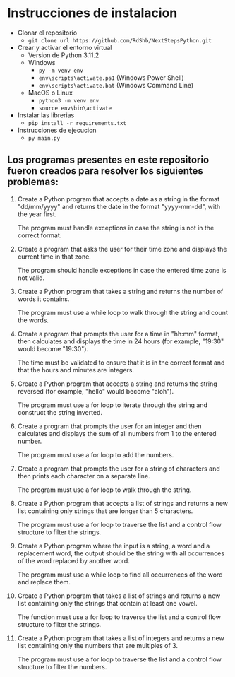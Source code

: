 # Instrucciones de instalacion

- Clonar el repositorio
  - `git clone url https://github.com/RdShb/NextStepsPython.git`
- Crear y activar el entorno virtual
  - Version de Python 3.11.2
  - Windows
    - `py -m venv env`
    - `env\scripts\activate.ps1` (Windows Power Shell)
    - `env\scripts\activate.bat` (Windows Command Line)
  - MacOS o Linux
    - `python3 -m venv env`
    - `source env\bin\activate`
- Instalar las librerias
  - `pip install -r requirements.txt`
- Instrucciones de ejecucion
  - `py main.py`

## Los programas presentes en este repositorio fueron creados para resolver los siguientes problemas:

1. Create a Python program that accepts a date as a string in the format "dd/mm/yyyy" and returns the date in the format "yyyy-mm-dd", with the year first. 

   The program must handle exceptions in case the string is not in the correct format. 

2. Create a program that asks the user for their time zone and displays the current time in that zone.

   The program should handle exceptions in case the entered time zone is not valid. 

3. Create a Python program that takes a string and returns the number of words it contains. 

   The program must use a while loop to walk through the string and count the words. 

4. Create a program that prompts the user for a time in "hh:mm" format, then calculates and displays the time in 24 hours (for example, "19:30" would become "19:30"). 

   The time must be validated to ensure that it is in the correct format and that the hours and minutes are integers. 

5. Create a Python program that accepts a string and returns the string reversed (for example, "hello" would become "aloh"). 

   The program must use a for loop to iterate through the string and construct the string inverted. 

6. Create a program that prompts the user for an integer and then calculates and displays the sum of all numbers from 1 to the entered number. 

   The program must use a for loop to add the numbers. 

7. Create a program that prompts the user for a string of characters and then prints each character on a separate line. 

   The program must use a for loop to walk through the string. 

8. Create a Python program that accepts a list of strings and returns a new list containing only strings that are longer than 5 characters. 

   The program must use a for loop to traverse the list and a control flow structure to filter the strings. 

9. Create a Python program where the input is a string, a word and a replacement word, the output should be the string with all occurrences of the word replaced by another word. 

   The program must use a while loop to find all occurrences of the word and replace them. 

10. Create a Python program that takes a list of strings and returns a new list containing only the strings that contain at least one vowel. 

    The function must use a for loop to traverse the list and a control flow structure to filter the strings.

11. Create a Python program that takes a list of integers and returns a new list containing only the numbers that are multiples of 3. 

    The program must use a for loop to traverse the list and a control flow structure to filter the numbers.  

